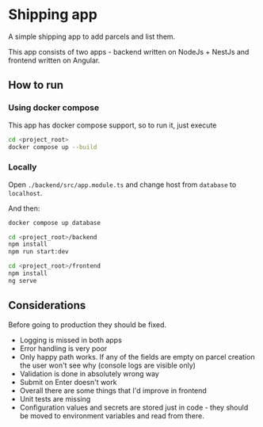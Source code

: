 ﻿# Shipping app

A simple shipping app to add parcels and list them.

This app consists of two apps - backend written on NodeJs + NestJs and frontend written on Angular. 

## How to run

### Using docker compose

This app has docker compose support, so to run it, just execute
```bash
cd <project_root>
docker compose up --build
```

### Locally

Open `./backend/src/app.module.ts` and change host from `database` to `localhost`.

And then:
```bash
docker compose up database
```

```bash
cd <project_root>/backend
npm install
npm run start:dev
```

```bash
cd <project_root>/frontend
npm install
ng serve
```

## Considerations

Before going to production they should be fixed.

* Logging is missed in both apps
* Error handling is very poor
* Only happy path works. If any of the fields are empty on parcel creation the user won't see why (console logs are visible only)
* Validation is done in absolutely wrong way
* Submit on Enter doesn't work
* Overall there are some things that I'd improve in frontend
* Unit tests are missing
* Configuration values and secrets are stored just in code - they should be moved to environment variables and read from there.
